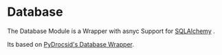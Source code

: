 # Database

The Database Module is a Wrapper with asnyc Support
for [SQLAlchemy](https://www.sqlalchemy.org/)  .

Its based on [PyDrocsid's Database Wrapper](https://github.com/PyDrocsid/library).

